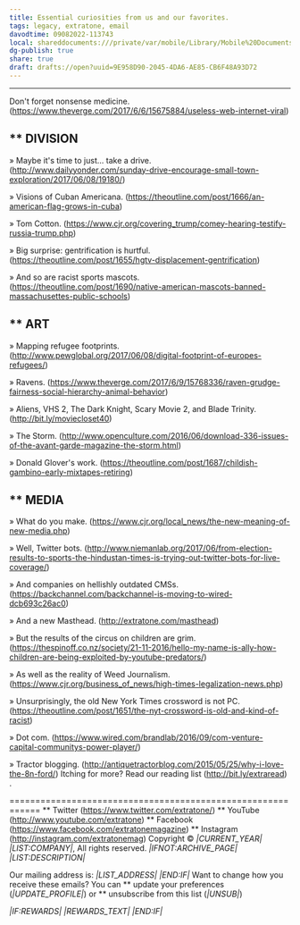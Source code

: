 ```yaml
---
title: Essential curiosities from us and our favorites.
tags: legacy, extratone, email
davodtime: 09082022-113743
local: shareddocuments:///private/var/mobile/Library/Mobile%20Documents/iCloud~md~obsidian/Documents/OBSHIDDIAN/drafts/9E958D90-2045-4DA6-AE85-CB6F48A93D72.md
dg-publish: true
share: true
draft: drafts://open?uuid=9E958D90-2045-4DA6-AE85-CB6F48A93D72
---
```

------------------------------------------------------------
Don't forget nonsense medicine. (https://www.theverge.com/2017/6/6/15675884/useless-web-internet-viral)


** DIVISION
------------------------------------------------------------
» Maybe it's time to just... take a drive. (http://www.dailyyonder.com/sunday-drive-encourage-small-town-exploration/2017/06/08/19180/)

» Visions of Cuban Americana. (https://theoutline.com/post/1666/an-american-flag-grows-in-cuba)

» Tom Cotton. (https://www.cjr.org/covering_trump/comey-hearing-testify-russia-trump.php)

» Big surprise: gentrification is hurtful. (https://theoutline.com/post/1655/hgtv-displacement-gentrification)

» And so are racist sports mascots. (https://theoutline.com/post/1690/native-american-mascots-banned-massachusettes-public-schools)


** ART
------------------------------------------------------------
» Mapping refugee footprints. (http://www.pewglobal.org/2017/06/08/digital-footprint-of-europes-refugees/)

» Ravens. (https://www.theverge.com/2017/6/9/15768336/raven-grudge-fairness-social-hierarchy-animal-behavior)

» Aliens, VHS 2, The Dark Knight, Scary Movie 2, and Blade Trinity. (http://bit.ly/moviecloset40)

» The Storm. (http://www.openculture.com/2016/06/download-336-issues-of-the-avant-garde-magazine-the-storm.html)

» Donald Glover's work. (https://theoutline.com/post/1687/childish-gambino-early-mixtapes-retiring)


** MEDIA
------------------------------------------------------------
» What do you make. (https://www.cjr.org/local_news/the-new-meaning-of-new-media.php)

» Well, Twitter bots. (http://www.niemanlab.org/2017/06/from-election-results-to-sports-the-hindustan-times-is-trying-out-twitter-bots-for-live-coverage/)

» And companies on hellishly outdated CMSs. (https://backchannel.com/backchannel-is-moving-to-wired-dcb693c26ac0)

» And a new Masthead. (http://extratone.com/masthead)

» But the results of the circus on children are grim. (https://thespinoff.co.nz/society/21-11-2016/hello-my-name-is-ally-how-children-are-being-exploited-by-youtube-predators/)

» As well as the reality of Weed Journalism. (https://www.cjr.org/business_of_news/high-times-legalization-news.php)

» Unsurprisingly, the old New York Times crossword is not PC. (https://theoutline.com/post/1651/the-nyt-crossword-is-old-and-kind-of-racist)

» Dot com. (https://www.wired.com/brandlab/2016/09/com-venture-capital-communitys-power-player/)

» Tractor blogging. (http://antiquetractorblog.com/2015/05/25/why-i-love-the-8n-ford/)
Itching for more?
Read our reading list (http://bit.ly/extraread) .

============================================================
** Twitter (https://www.twitter.com/extratone/)
** YouTube (http://www.youtube.com/extratone)
** Facebook (https://www.facebook.com/extratonemagazine)
** Instagram (http://instagram.com/extratonemag)
Copyright © *|CURRENT_YEAR|* *|LIST:COMPANY|*, All rights reserved.
*|IFNOT:ARCHIVE_PAGE|* *|LIST:DESCRIPTION|*

Our mailing address is:
*|LIST_ADDRESS|* *|END:IF|*
Want to change how you receive these emails?
You can ** update your preferences (*|UPDATE_PROFILE|*)
or ** unsubscribe from this list (*|UNSUB|*)

*|IF:REWARDS|* *|REWARDS_TEXT|* *|END:IF|*